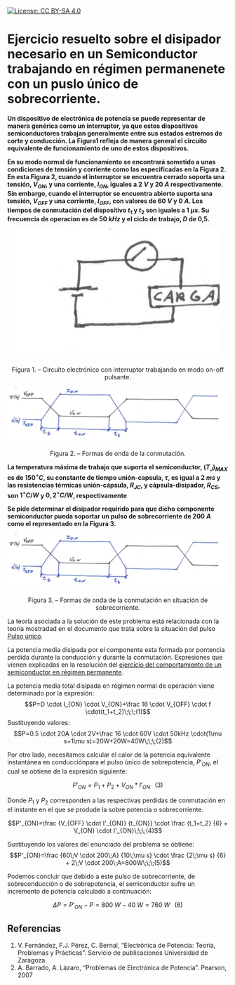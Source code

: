 <script src="https://cdn.mathjax.org/mathjax/latest/MathJax.js?config=TeX-AMS-MML_HTMLorMML" type="text/javascript"></script>

[![License: CC BY-SA 4.0](https://img.shields.io/badge/License-CC%20BY--SA%204.0-lightgrey.svg)](https://creativecommons.org/licenses/by-sa/4.0/)

# **Ejercicio resuelto sobre el disipador necesario en un Semiconductor trabajando en régimen permanenete con un puslo único de sobrecorriente.**

**Un dispositivo de electrónica de potencia se puede representar de manera genérica como un interruptor, ya que estos dispositivos semiconductores trabajan generalmente entre sus estados estremos de corte y conducción. La Figura1 refleja de manera general el circuito equivalente de funcionamiento de uno de estos dispositivos.**

**En su modo normal de funcionamiento se encontrará sometido a unas condiciones de tensión y corriente como las especificadas en la Figura 2. En esta Figura 2, cuando el interruptor se encuentra cerrado soporta una tensión, $V_{ON}$, y una corriente, $I_{ON}$, iguales a $2\;V$ y $20\;A$ respectivamente. Sin embargo, cuando el interruptor se encuentra abierto suporta una tensión, $V_{OFF}$ y una corriente, $I_{OFF}$, con valores de $60\;V$ y $0\;A$. Los tiempos de conmutación del disposítivo $t_1$ y $t_2$ son iguales a $1\;\mu s$. Su frecuencia de operacion es de $50\;kHz$ y el ciclo de trabajo, $D$ de 0,5.**

<p align="center">
  <img src="../../assets/img/regPer/Ej Fig1.png">
</p>
<p align = "center">Figura 1. – Circuito electrónico con interruptor trabajando en modo on-off pulsante.</p> 


<p align="center">
  <img src="../../assets/img/regPer/Ej Fig2.png">
</p>
<p align = "center">Figura 2. – Formas de onda de la conmutación.</p>

**La temperatura máxima de trabajo que suporta el semiconductor, $(T_J)_{MAX}$ es de $150^{\circ}C$, su constante de tiempo unión-capsula, $\tau$, es igual a $2\;ms$ y las resistencias térmicas unión-cápsula, $R_{JC}$, y cápsula-disipador, $R_{CS}$, son $1^{\circ}C/W$ y $0,2^{\circ}C/W$, respectivamente**

**Se pide determinar el disipador requirido para que dicho componente semiconductor pueda soportar un pulso de sobrecorriente de $200\;A$ como el representado en la Figura 3.**

<p align="center">
  <img src="../../assets/img/regPer/Ej Fig2.png">
</p>
<p align = "center">Figura 3. – Formas de onda de la conmutación en situación de sobrecorriente.</p>

La teoría asociada a la solución de este problema está relacionada con la teoría mostradad en el documento que trata sobre la situación del pulso [Pulso único](docs/teoriaPulsoUnico.md).

La potencia media disipada por el componente esta formada por pontencia perdida durante la conducción y durante la conmutación. Expresiones que vienen explicadas en la resolución del [ejercicio del comportamiento de un semiconductor en régimen permanente](docs/EjerciciosResueltos/regimenPermanente.md).

La potencia media total disipada en régimen normal de operación viene determinado por la expresión: 
$$P=D \cdot I_{ON} \cdot V_{ON}+\frac 16 \cdot V_{OFF} \cdot f \cdot(t_1+t_2)\;\;\;(1)$$
Sustituyendo valores:
$$P=0.5 \cdot 20A \cdot 2V+\frac 16 \cdot 60V \cdot 50kHz \cdot(1\mu s+1\mu s)=20W+20W=40W\;\;\;(2)$$

Por otro lado, necesitamos calcular el calor de la potencia equivalente instantánea en conducciónpara el pulso único de sobrepotencia, $P'_{ON}$, el cual se obtiene de la expresión siguiente:

$$P'_{ON}=P_1+P_2+V_{ON}*I'_{ON}\;\;\;(3)$$

Donde $P_1$ y $P_2$ corresponden a las respectivas perdidas de conmutación en el instante en el que se produde la sobre potencia o sobrecorriente.

$$P'_{ON}=\frac {V_{OFF} \cdot I'_{ON}} {t_{ON}} \cdot \frac {t_1+t_2} {6} + V_{ON} \cdot I'_{ON}\;\;\;(4)$$

Sustituyendo los valores del enunciado del problema se obtiene:
$$P'_{ON}=\frac {60\;V \cdot 200\;A} {10\;\mu s} \cdot \frac {2\;\mu s} {6} + 2\;V \cdot 200\;A=800W\;\;\;(5)$$

Podemos concluir que debido a este pulso de sobrecorriente, de sobreconducción o de sobrepotencia, el semiconductor sufre un incremento de potencia calculado a continuación:

$$\Delta P = P'_{ON}-P = 800\;W-40\;W = 760\;W\;\;\;(6)$$


## Referencias
1.	V. Fernández, F.J. Pérez, C. Bernal, “Electrónica de Potencia: Teoría, Problemas y Prácticas”. Servicio de publicaciones Universidad de Zaragoza.
2.	A. Barrado, A. Lázaro, “Problemas de Electrónica de Potencia”. Pearson, 2007 